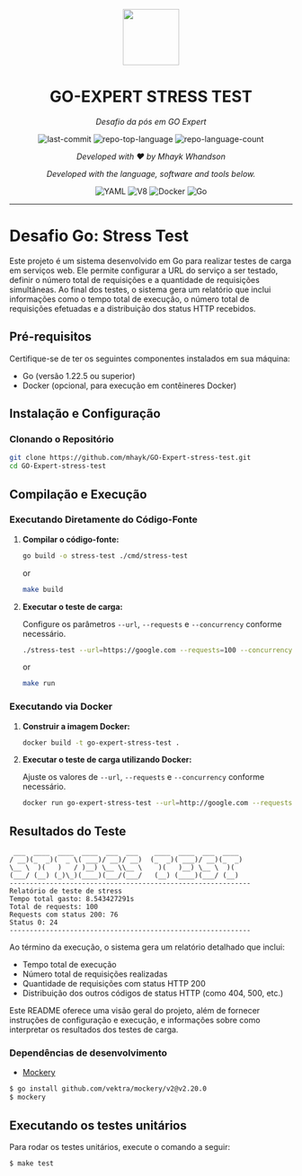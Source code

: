 <p align="center">
  <img src="https://cdn-icons-png.flaticon.com/512/11150/11150628.png" width="100" />
</p>
<p align="center">
    <h1 align="center">GO-EXPERT STRESS TEST</h1>
</p>
<p align="center">
    <em>Desafio da pós em GO Expert</em>
</p>
<p align="center">
	<img src="https://img.shields.io/github/last-commit/mhayk/GO-Expert-rate-limiter?style=flat&logo=git&logoColor=white&color=0080ff" alt="last-commit">
	<img src="https://img.shields.io/github/languages/top/mhayk/GO-Expert-rate-limiter?style=flat&color=0080ff" alt="repo-top-language">
	<img src="https://img.shields.io/github/languages/count/mhayk/GO-Expert-rate-limiter?style=flat&color=0080ff" alt="repo-language-count">
<p>
<p align="center">
    <em>Developed with ❤️ by Mhayk Whandson</em>
</p>
<p align="center">
		<em>Developed with the language, software and tools below.</em>
</p>
<p align="center">
	<img src="https://img.shields.io/badge/YAML-CB171E.svg?style=flat&logo=YAML&logoColor=white" alt="YAML">
	<img src="https://img.shields.io/badge/V8-4B8BF5.svg?style=flat&logo=V8&logoColor=white" alt="V8">
	<img src="https://img.shields.io/badge/Docker-2496ED.svg?style=flat&logo=Docker&logoColor=white" alt="Docker">
	<img src="https://img.shields.io/badge/Go-00ADD8.svg?style=flat&logo=Go&logoColor=white" alt="Go">
</p>
<hr>

# Desafio Go: Stress Test

Este projeto é um sistema desenvolvido em Go para realizar testes de carga em serviços web. Ele permite configurar a URL do serviço a ser testado, definir o número total de requisições e a quantidade de requisições simultâneas. Ao final dos testes, o sistema gera um relatório que inclui informações como o tempo total de execução, o número total de requisições efetuadas e a distribuição dos status HTTP recebidos.

## Pré-requisitos

Certifique-se de ter os seguintes componentes instalados em sua máquina:

- Go (versão 1.22.5 ou superior)
- Docker (opcional, para execução em contêineres Docker)

## Instalação e Configuração

### Clonando o Repositório

```bash
git clone https://github.com/mhayk/GO-Expert-stress-test.git
cd GO-Expert-stress-test
```

## Compilação e Execução

### Executando Diretamente do Código-Fonte

1. **Compilar o código-fonte:**

   ```bash
   go build -o stress-test ./cmd/stress-test
   ```

   or

   ```bash
   make build
   ```

2. **Executar o teste de carga:**

   Configure os parâmetros `--url`, `--requests` e `--concurrency` conforme necessário.

   ```bash
   ./stress-test --url=https://google.com --requests=100 --concurrency=10
   ```

   or

   ```bash
   make run
   ```

### Executando via Docker

1. **Construir a imagem Docker:**

   ```bash
   docker build -t go-expert-stress-test .
   ```

2. **Executar o teste de carga utilizando Docker:**

   Ajuste os valores de `--url`, `--requests` e `--concurrency` conforme necessário.

   ```bash
   docker run go-expert-stress-test --url=http://google.com --requests=100 --concurrency=10
   ```

## Resultados do Teste

```
 ___  ____  ____  ____  ___  ___    ____  ____  ___  ____
/ __)(_  _)(  _ \( ___)/ __)/ __)  (_  _)( ___)/ __)(_  _)
\__ \  )(   )   / )__) \__ \\__ \    )(   )__) \__ \  )(
(___/ (__) (_)\_)(____)(___/(___/   (__) (____)(___/ (__)
------------------------------------------------------------
Relatório de teste de stress
Tempo total gasto: 8.543427291s
Total de requests: 100
Requests com status 200: 76
Status 0: 24
------------------------------------------------------------
```

Ao término da execução, o sistema gera um relatório detalhado que inclui:

- Tempo total de execução
- Número total de requisições realizadas
- Quantidade de requisições com status HTTP 200
- Distribuição dos outros códigos de status HTTP (como 404, 500, etc.)

Este README oferece uma visão geral do projeto, além de fornecer instruções de configuração e execução, e informações sobre como interpretar os resultados dos testes de carga.



### Dependências de desenvolvimento

- [Mockery](https://vektra.github.io/mockery/latest/)

```bash
$ go install github.com/vektra/mockery/v2@v2.20.0
$ mockery
```

## Executando os testes unitários

Para rodar os testes unitários, execute o comando a seguir:

```bash
$ make test
```